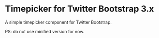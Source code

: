 Timepicker for Twitter Bootstrap 3.x
=======

A simple timepicker component for Twitter Bootstrap.

PS: do not use minified version for now.
